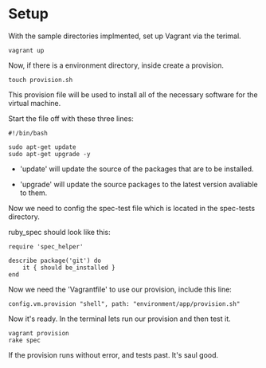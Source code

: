 # Setup

With the sample directories implmented, set up Vagrant via the terimal.


	vagrant up
	

Now, if there is a environment directory, inside create a provision.

	touch provision.sh
	
This provision file will be used to install all of the necessary software for the virtual machine.


Start the file off with these three lines:

	#!/bin/bash
	
	sudo apt-get update
	sudo apt-get upgrade -y

* 'update' will update the source of the packages that are to be installed.

* 'upgrade' will update the source packages to the latest version avaliable to them.


Now we need to config the spec-test file which is located in the spec-tests directory.

ruby_spec should look like this:

	require 'spec_helper'
	
	describe package('git') do
		it { should be_installed }
	end

Now we need the 'Vagrantfile' to use our provision, include this line:

	config.vm.provision "shell", path: "environment/app/provision.sh"
	
Now it's ready. In the terminal lets run our provision and then test it.

	vagrant provision
	rake spec
	
If the provision runs without error, and tests past. It's saul good.



